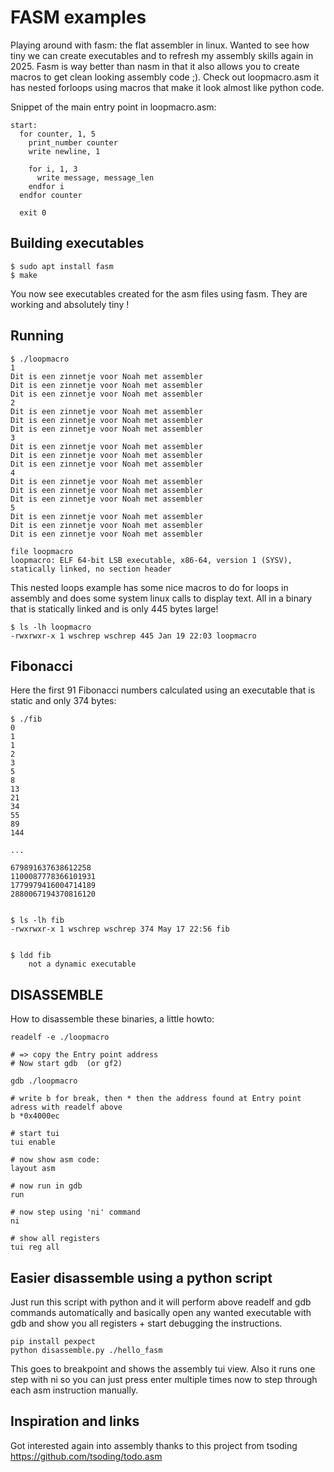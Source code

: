 # FASM examples

Playing around with fasm: the flat assembler in linux.
Wanted to see how tiny we can create executables and to refresh my assembly skills again in 2025.
Fasm is way better than nasm in that it also allows you to create macros to get clean looking assembly code ;).
Check out loopmacro.asm it has nested forloops using macros that make it look almost like python code.

Snippet of the main entry point in loopmacro.asm:

```
start:
  for counter, 1, 5
    print_number counter
    write newline, 1

    for i, 1, 3
      write message, message_len
    endfor i
  endfor counter

  exit 0
```

## Building executables

```
$ sudo apt install fasm
$ make
```

You now see executables created for the asm files using fasm.
They are working and absolutely tiny !

## Running

```
$ ./loopmacro
1
Dit is een zinnetje voor Noah met assembler
Dit is een zinnetje voor Noah met assembler
Dit is een zinnetje voor Noah met assembler
2
Dit is een zinnetje voor Noah met assembler
Dit is een zinnetje voor Noah met assembler
Dit is een zinnetje voor Noah met assembler
3
Dit is een zinnetje voor Noah met assembler
Dit is een zinnetje voor Noah met assembler
Dit is een zinnetje voor Noah met assembler
4
Dit is een zinnetje voor Noah met assembler
Dit is een zinnetje voor Noah met assembler
Dit is een zinnetje voor Noah met assembler
5
Dit is een zinnetje voor Noah met assembler
Dit is een zinnetje voor Noah met assembler
Dit is een zinnetje voor Noah met assembler
```

```
file loopmacro
loopmacro: ELF 64-bit LSB executable, x86-64, version 1 (SYSV), statically linked, no section header
```

This nested loops example has some nice macros to do for loops in assembly and does some system linux calls
to display text. All in a binary that is statically linked and is only 445 bytes large!

```
$ ls -lh loopmacro
-rwxrwxr-x 1 wschrep wschrep 445 Jan 19 22:03 loopmacro
```

## Fibonacci

Here the first 91 Fibonacci numbers calculated using an executable that is static and only 374 bytes:

```
$ ./fib
0
1
1
2
3
5
8
13
21
34
55
89
144

...

679891637638612258
1100087778366101931
1779979416004714189
2880067194370816120


$ ls -lh fib
-rwxrwxr-x 1 wschrep wschrep 374 May 17 22:56 fib


$ ldd fib
	not a dynamic executable
```

## DISASSEMBLE

How to disassemble these binaries, a little howto:

```
readelf -e ./loopmacro

# => copy the Entry point address
# Now start gdb  (or gf2)

gdb ./loopmacro

# write b for break, then * then the address found at Entry point adress with readelf above
b *0x4000ec

# start tui
tui enable

# now show asm code:
layout asm

# now run in gdb
run

# now step using 'ni' command
ni

# show all registers
tui reg all
```

## Easier disassemble using a python script

Just run this script with python and it will perform above readelf and gdb commands automatically
and basically open any wanted executable with gdb and show you all registers + start debugging the instructions.

```
pip install pexpect
python disassemble.py ./hello_fasm
```

This goes to breakpoint and shows the assembly tui view. Also it runs one step with ni so you can just press enter
multiple times now to step through each asm instruction manually.

## Inspiration and links

Got interested again into assembly thanks to this project from tsoding https://github.com/tsoding/todo.asm
